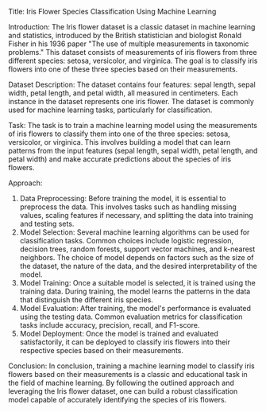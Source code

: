 Title: Iris Flower Species Classification Using Machine Learning

Introduction:
The Iris flower dataset is a classic dataset in machine learning and statistics, introduced by the British statistician and biologist Ronald Fisher in his 1936 paper "The use of multiple measurements in taxonomic problems." This dataset consists of measurements of iris flowers from three different species: setosa, versicolor, and virginica. The goal is to classify iris flowers into one of these three species based on their measurements.

Dataset Description:
The dataset contains four features: sepal length, sepal width, petal length, and petal width, all measured in centimeters. Each instance in the dataset represents one iris flower. The dataset is commonly used for machine learning tasks, particularly for classification.

Task:
The task is to train a machine learning model using the measurements of iris flowers to classify them into one of the three species: setosa, versicolor, or virginica. This involves building a model that can learn patterns from the input features (sepal length, sepal width, petal length, and petal width) and make accurate predictions about the species of iris flowers.

Approach:
1. Data Preprocessing: Before training the model, it is essential to preprocess the data. This involves tasks such as handling missing values, scaling features if necessary, and splitting the data into training and testing sets.
2. Model Selection: Several machine learning algorithms can be used for classification tasks. Common choices include logistic regression, decision trees, random forests, support vector machines, and k-nearest neighbors. The choice of model depends on factors such as the size of the dataset, the nature of the data, and the desired interpretability of the model.
3. Model Training: Once a suitable model is selected, it is trained using the training data. During training, the model learns the patterns in the data that distinguish the different iris species.
4. Model Evaluation: After training, the model's performance is evaluated using the testing data. Common evaluation metrics for classification tasks include accuracy, precision, recall, and F1-score.
5. Model Deployment: Once the model is trained and evaluated satisfactorily, it can be deployed to classify iris flowers into their respective species based on their measurements.

Conclusion:
In conclusion, training a machine learning model to classify iris flowers based on their measurements is a classic and educational task in the field of machine learning. By following the outlined approach and leveraging the Iris flower dataset, one can build a robust classification model capable of accurately identifying the species of iris flowers.
